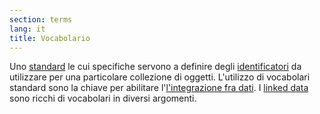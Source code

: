 ```yaml
---
section: terms
lang: it
title: Vocabolario
---
```


Uno [standard](/glossary/it/terms/standard/) le cui specifiche servono a definire degli [identificatori](/glossary/it/terms/identifier) da utilizzare per una particolare collezione di oggetti. L'utilizzo di vocabolari standard sono la chiave per abilitare l'[l'integrazione fra dati](/glossary/in/terms/data-integration/). I [linked data](/glossary/en/terms/linked-data/) sono ricchi di vocabolari in diversi argomenti.
